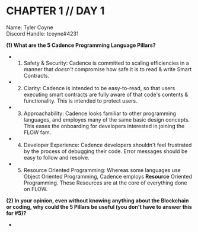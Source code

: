 # CHAPTER 1 // DAY 1

Name: Tyler Coyne  
Discord Handle: tcoyne#4231

**(1) What are the 5 Cadence Programming Language Pillars?**

- 1. Safety & Security: Cadence is committed to scaling efficiencies in a manner that _doesn't_ compromise how safe it is to read & write Smart Contracts.
- 2. Clarity: Cadence is intended to be easy-to-read, so that users executing smart contracts are fully aware of that code's contents & functionality. This is intended to protect users.
- 3. Approachability: Cadence looks familiar to other programming languages, and employes many of the same basic design concepts. This eases the onboarding for developers interested in joining the FLOW fam.
- 4. Developer Experience: Cadence developers shouldn't feel frustrated by the process of debugging their code. Error messages should be easy to follow and resolve.
- 5. Resource Oriented Programming: Whereas some languages use Object Oriented Programming, Cadence employs **Resource** Oriented Programming. These Resources are at the core of everything done on FLOW.

**(2) In your opinion, even without knowing anything about the Blockchain or coding, why could the 5 Pillars be useful (you don't have to answer this for #5)?**

- 
